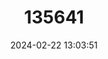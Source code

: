 ---
title: "135641"
category: "Alburnus volviticus"
draft: false
date: 2024-02-22 13:03:51
languages:
  Greek, Modern (1453-): ["Γελάρτζα"]
  English: ["Yelartza Shemaya"]
---
